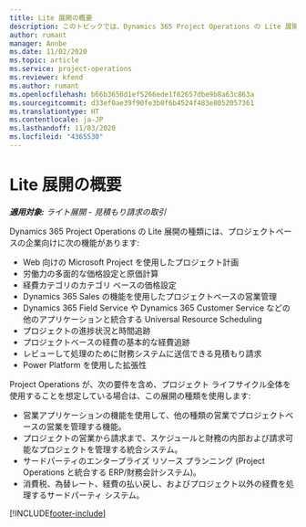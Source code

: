 ```yaml
---
title: Lite 展開の概要
description: このトピックでは、Dynamics 365 Project Operations の Lite 展開について説明します。
author: rumant
manager: Annbe
ms.date: 11/02/2020
ms.topic: article
ms.service: project-operations
ms.reviewer: kfend
ms.author: rumant
ms.openlocfilehash: b66b3656d1ef5266ede1f62657dbe9b8a63c863a
ms.sourcegitcommit: d33ef0ae39f90fe3b0f6b4524f483e8052057361
ms.translationtype: HT
ms.contentlocale: ja-JP
ms.lasthandoff: 11/03/2020
ms.locfileid: "4365530"
---
```

# <a name="lite-deployment-overview"></a>Lite 展開の概要

_**適用対象:** ライト展開 - 見積もり請求の取引_

Dynamics 365 Project Operations の Lite 展開の種類には、プロジェクトベースの企業向けに次の機能があります:

- Web 向けの Microsoft Project を使用したプロジェクト計画
- 労働力の多面的な価格設定と原価計算
- 経費カテゴリのカテゴリ ベースの価格設定
- Dynamics 365 Sales の機能を使用したプロジェクトベースの営業管理
- Dynamics 365 Field Service や Dynamics 365 Customer Service などの他のアプリケーションと統合する Universal Resource Scheduling
- プロジェクトの進捗状況と時間追跡
- プロジェクトベースの経費の基本的な経費追跡
- レビューして処理のために財務システムに送信できる見積もり請求
- Power Platform を使用した拡張性

Project Operations が、次の要件を含め、プロジェクト ライフサイクル全体を使用することを想定している場合は、この展開の種類を使用します:

- 営業アプリケーションの機能を使用して、他の種類の営業でプロジェクトベースの営業を管理する機能。
- プロジェクトの営業から請求まで、スケジュールと財務の内部および請求可能なプロジェクトを管理する統合システム。
- サードパーティのエンタープライズ リソース プランニング (Project Operations と統合する ERP/財務会計システム)。
- 消費税、為替レート、経費の払い戻し、およびプロジェクト以外の経費を処理するサードパーティ システム。


[!INCLUDE[footer-include](../includes/footer-banner.md)]